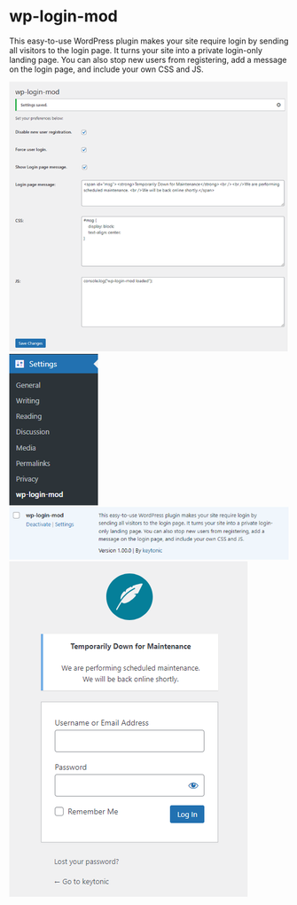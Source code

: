 # wp-login-mod
This easy-to-use WordPress plugin makes your site require login by sending all visitors to the login page. It turns your site into a private login-only landing page. You can also stop new users from registering, add a message on the login page, and include your own CSS and JS.



![alt text](https://raw.githubusercontent.com/keytonic/wp-login-mod/main/images/1.png)
![alt text](https://raw.githubusercontent.com/keytonic/wp-login-mod/main/images/2.png)
![alt text](https://raw.githubusercontent.com/keytonic/wp-login-mod/main/images/3.png)
![alt text](https://raw.githubusercontent.com/keytonic/wp-login-mod/main/images/4.png)